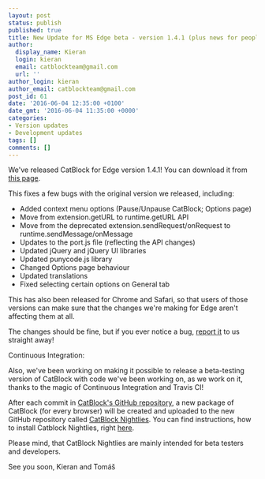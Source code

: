 ```yaml
---
layout: post
status: publish
published: true
title: New Update for MS Edge beta - version 1.4.1 (plus news for people who like testing things)
author:
  display_name: Kieran
  login: kieran
  email: catblockteam@gmail.com
  url: ''
author_login: kieran
author_email: catblockteam@gmail.com
post_id: 61
date: '2016-06-04 12:35:00 +0100'
date_gmt: '2016-06-04 11:35:00 +0000'
categories:
- Version updates
- Development updates
tags: []
comments: []
---
```

We've released CatBlock for Edge version 1.4.1!
You can download it from [this page](https://github.com/CatBlock/catblock/releases/tag/v1.4.1).

This fixes a few bugs with the original version we released, including:

- Added context menu options (Pause/Unpause CatBlock; Options page)
- Move from extension.getURL to runtime.getURL API <!--more-->
- Move from the deprecated extension.sendRequest/onRequest to runtime.sendMessage/onMessage
- Updates to the port.js file (reflecting the API changes)
- Updated jQuery and jQuery UI libraries
- Updated punycode.js library
- Changed Options page behaviour
- Updated translations
- Fixed selecting certain options on General tab

This has also been released for Chrome and Safari, so that users of those versions
can make sure that the changes we're making for Edge aren't affecting them at all.

The changes should be fine, but if you ever notice a bug,
[report it](https://github.com/CatBlock/catblock/issues) to us straight away!


Continuous Integration:

Also, we've been working on making it possible to release a beta-testing version of
CatBlock with code we've been working on, as we work on it, thanks to the magic of
Continuous Integration and Travis CI!

After each commit in [CatBlock's GitHub repository](https://github.com/CatBlock/catblock), a new package of CatBlock (for every browser) will be created and uploaded to the new GitHub repository called [CatBlock Nightlies](https://github.com/CatBlock/catblock-nightlies).
You can find instructions, how to install Catblock Nightlies, right [here](https://github.com/CatBlock/catblock-nightlies/blob/master/README.md).

Please mind, that CatBlock Nightlies are mainly intended for beta testers and developers.

See you soon,
Kieran and Tomáš
